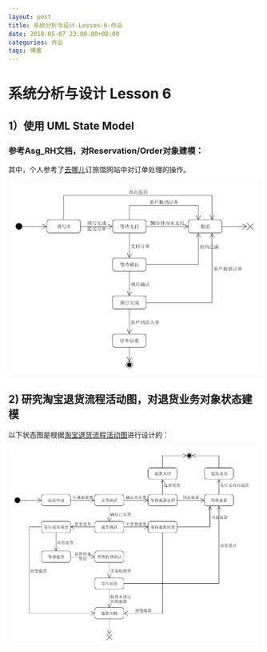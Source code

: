 ```yaml
---
layout: post
title: 系统分析与设计-Lesson-6-作业
date: 2018-05-07 23:00:00+08:00
categories: 作业
tags: 博客
---
```


# 系统分析与设计 Lesson 6

## 1）使用 UML State Model

### 参考Asg_RH文档，对Reservation/Order对象建模：

其中，个人参考了[去哪儿](http://hotel.qunar.com/)订旅馆网站中对订单处理的操作。

![order_state_diagram](/assets/2018-05-07-course-assignment-6-diagram/order_state_diagram.png)

## 2) 研究淘宝退货流程活动图，对退货业务对象状态建模

以下状态图是根据[淘宝退货流程活动图](http://open.taobao.com/doc.htm?docId=102594&docType=1&spm=a219a.7386653.1.21.cYxzrQ&treeId=477)进行设计的：

![taobao_return_goods_state_diagram](/assets/2018-05-07-course-assignment-6-diagram/taobao_return_goods_state_diagram.png)
